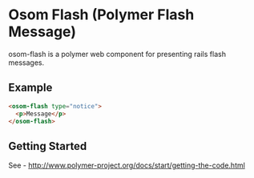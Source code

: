 # Osom Flash (Polymer Flash Message)

osom-flash is a polymer web component for presenting rails flash messages.

## Example

```html
<osom-flash type="notice">
  <p>Message</p>
</osom-flash>
```

## Getting Started

See - http://www.polymer-project.org/docs/start/getting-the-code.html
